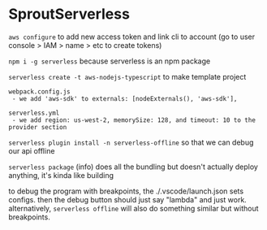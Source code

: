 # SproutServerless

`aws configure` to add new access token and link cli to account (go to user console > IAM > name > etc to create tokens)


`npm i -g serverless` because serverless is an npm package

`serverless create -t aws-nodejs-typescript` to make template project

```
webpack.config.js
 - we add 'aws-sdk' to externals: [nodeExternals(), 'aws-sdk'],
```

```
serverless.yml
 - we add region: us-west-2, memorySize: 128, and timeout: 10 to the provider section
```

`serverless plugin install -n serverless-offline` so that we can debug our api offline

`serverless package` (info) does all the bundling but doesn't actually deploy anything, it's kinda like building

to debug the program with breakpoints, the ./.vscode/launch.json sets configs. then the debug button should just say "lambda" and just work. alternatively, `serverless offline` will also do something similar but without breakpoints.